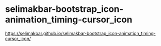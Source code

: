 # selimakbar-bootstrap_icon-animation_timing-cursor_icon
https://selimakbar.github.io/selimakbar-bootstrap_icon-animation_timing-cursor_icon/
